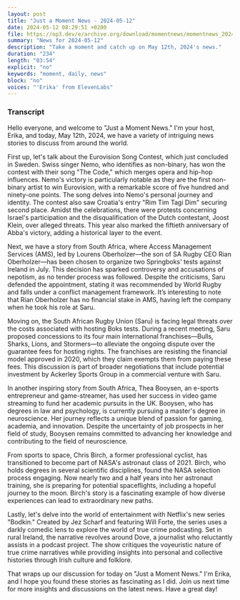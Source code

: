 ```yaml
---
layout: post
title: "Just a Moment News - 2024-05-12"
date: 2024-05-12 08:29:51 +0200
file: https://op3.dev/e/archive.org/download/momentnews/momentnews_2024-05-12.mp3
summary: "News for 2024-05-12"
description: "Take a moment and catch up on May 12th, 2024's news."
duration: "234"
length: "03:54"
explicit: "no"
keywords: "moment, daily, news"
block: "no"
voices: "'Erika' from ElevenLabs"
---
```


### Transcript

Hello everyone, and welcome to "Just a Moment News." I'm your host, Erika, and today, May 12th, 2024, we have a variety of intriguing news stories to discuss from around the world.

First up, let's talk about the Eurovision Song Contest, which just concluded in Sweden. Swiss singer Nemo, who identifies as non-binary, has won the contest with their song "The Code," which merges opera and hip-hop influences. Nemo's victory is particularly notable as they are the first non-binary artist to win Eurovision, with a remarkable score of five hundred and ninety-one points. The song delves into Nemo's personal journey and identity. The contest also saw Croatia's entry "Rim Tim Tagi Dim" securing second place. Amidst the celebrations, there were protests concerning Israel's participation and the disqualification of the Dutch contestant, Joost Klein, over alleged threats. This year also marked the fiftieth anniversary of Abba's victory, adding a historical layer to the event.

Next, we have a story from South Africa, where Access Management Services (AMS), led by Lourens Oberholzer—the son of SA Rugby CEO Rian Oberholzer—has been chosen to organize two Springboks' tests against Ireland in July. This decision has sparked controversy and accusations of nepotism, as no tender process was followed. Despite the criticisms, Saru defended the appointment, stating it was recommended by World Rugby and falls under a conflict management framework. It’s interesting to note that Rian Oberholzer has no financial stake in AMS, having left the company when he took his role at Saru.

Moving on, the South African Rugby Union (Saru) is facing legal threats over the costs associated with hosting Boks tests. During a recent meeting, Saru proposed concessions to its four main international franchises—Bulls, Sharks, Lions, and Stormers—to alleviate the ongoing dispute over the guarantee fees for hosting rights. The franchises are resisting the financial model approved in 2020, which they claim exempts them from paying these fees. This discussion is part of broader negotiations that include potential investment by Ackerley Sports Group in a commercial venture with Saru.

In another inspiring story from South Africa, Thea Booysen, an e-sports entrepreneur and game-streamer, has used her success in video game streaming to fund her academic pursuits in the UK. Booysen, who has degrees in law and psychology, is currently pursuing a master's degree in neuroscience. Her journey reflects a unique blend of passion for gaming, academia, and innovation. Despite the uncertainty of job prospects in her field of study, Booysen remains committed to advancing her knowledge and contributing to the field of neuroscience.

From sports to space, Chris Birch, a former professional cyclist, has transitioned to become part of NASA's astronaut class of 2021. Birch, who holds degrees in several scientific disciplines, found the NASA selection process engaging. Now nearly two and a half years into her astronaut training, she is preparing for potential spaceflights, including a hopeful journey to the moon. Birch's story is a fascinating example of how diverse experiences can lead to extraordinary new paths.

Lastly, let's delve into the world of entertainment with Netflix's new series "Bodkin." Created by Jez Scharf and featuring Will Forte, the series uses a darkly comedic lens to explore the world of true crime podcasting. Set in rural Ireland, the narrative revolves around Dove, a journalist who reluctantly assists in a podcast project. The show critiques the voyeuristic nature of true crime narratives while providing insights into personal and collective histories through Irish culture and folklore.

That wraps up our discussion for today on "Just a Moment News." I'm Erika, and I hope you found these stories as fascinating as I did. Join us next time for more insights and discussions on the latest news. Have a great day!
